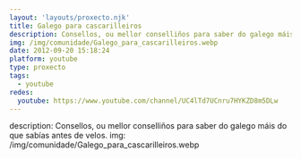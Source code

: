 ```yaml
---
layout: 'layouts/proxecto.njk'
title: Galego para cascarilleiros
description: Consellos, ou mellor conselliños para saber do galego máis do que sabías antes de velos.
img: /img/comunidade/Galego_para_cascarilleiros.webp
date: 2012-09-20 15:18:24
platform: youtube
type: proxecto
tags:
  - youtube
redes:
  youtube: https://www.youtube.com/channel/UC4lTd7UCnru7HYKZD8m5DLw
---
```

description: Consellos, ou mellor conselliños para saber do galego máis do que sabías antes de velos.
img: /img/comunidade/Galego_para_cascarilleiros.webp
